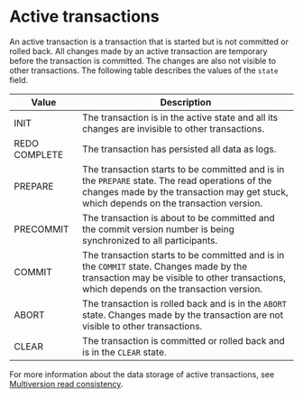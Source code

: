 # Active transactions

An active transaction is a transaction that is started but is not committed or rolled back. All changes made by an active transaction are temporary before the transaction is committed. The changes are also not visible to other transactions.
The following table describes the values of the `state` field.

| Value | Description |
|----------------|--------------------------------------------------------|
| INIT | The transaction is in the active state and all its changes are invisible to other transactions.  |
| REDO COMPLETE | The transaction has persisted all data as logs.  |
| PREPARE | The transaction starts to be committed and is in the `PREPARE` state. The read operations of the changes made by the transaction may get stuck, which depends on the transaction version.  |
| PRECOMMIT | The transaction is about to be committed and the commit version number is being synchronized to all participants.  |
| COMMIT | The transaction starts to be committed and is in the `COMMIT` state. Changes made by the transaction may be visible to other transactions, which depends on the transaction version.  |
| ABORT | The transaction is rolled back and is in the `ABORT` state. Changes made by the transaction are not visible to other transactions.  |
| CLEAR | The transaction is committed or rolled back and is in the `CLEAR` state.  |

For more information about the data storage of active transactions, see [Multiversion read consistency](../../200.transaction-concurrency-and-consistency/200.multi-version-read-consistency.md).
